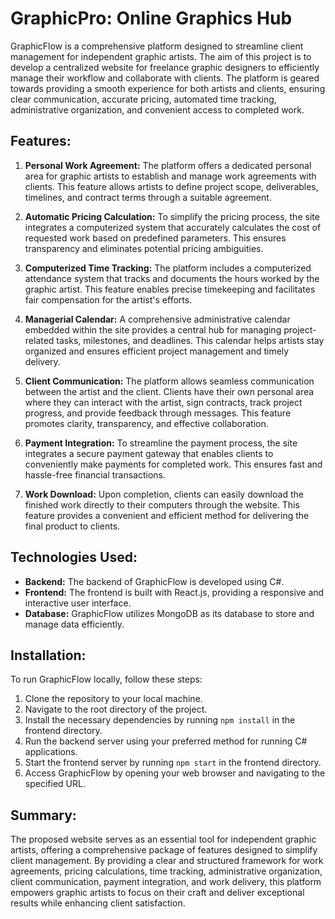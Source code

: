 # GraphicPro: Online Graphics Hub

GraphicFlow is a comprehensive platform designed to streamline client management for independent graphic artists. The aim of this project is to develop a centralized website for freelance graphic designers to efficiently manage their workflow and collaborate with clients. The platform is geared towards providing a smooth experience for both artists and clients, ensuring clear communication, accurate pricing, automated time tracking, administrative organization, and convenient access to completed work.

## Features:

1. **Personal Work Agreement:** The platform offers a dedicated personal area for graphic artists to establish and manage work agreements with clients. This feature allows artists to define project scope, deliverables, timelines, and contract terms through a suitable agreement.

2. **Automatic Pricing Calculation:** To simplify the pricing process, the site integrates a computerized system that accurately calculates the cost of requested work based on predefined parameters. This ensures transparency and eliminates potential pricing ambiguities.

3. **Computerized Time Tracking:** The platform includes a computerized attendance system that tracks and documents the hours worked by the graphic artist. This feature enables precise timekeeping and facilitates fair compensation for the artist's efforts.

4. **Managerial Calendar:** A comprehensive administrative calendar embedded within the site provides a central hub for managing project-related tasks, milestones, and deadlines. This calendar helps artists stay organized and ensures efficient project management and timely delivery.

5. **Client Communication:** The platform allows seamless communication between the artist and the client. Clients have their own personal area where they can interact with the artist, sign contracts, track project progress, and provide feedback through messages. This feature promotes clarity, transparency, and effective collaboration.

6. **Payment Integration:** To streamline the payment process, the site integrates a secure payment gateway that enables clients to conveniently make payments for completed work. This ensures fast and hassle-free financial transactions.

7. **Work Download:** Upon completion, clients can easily download the finished work directly to their computers through the website. This feature provides a convenient and efficient method for delivering the final product to clients.

## Technologies Used:

- **Backend:** The backend of GraphicFlow is developed using C#.
- **Frontend:** The frontend is built with React.js, providing a responsive and interactive user interface.
- **Database:** GraphicFlow utilizes MongoDB as its database to store and manage data efficiently.

## Installation:

To run GraphicFlow locally, follow these steps:

1. Clone the repository to your local machine.
2. Navigate to the root directory of the project.
3. Install the necessary dependencies by running `npm install` in the frontend directory.
4. Run the backend server using your preferred method for running C# applications.
5. Start the frontend server by running `npm start` in the frontend directory.
6. Access GraphicFlow by opening your web browser and navigating to the specified URL.

## Summary:

The proposed website serves as an essential tool for independent graphic artists, offering a comprehensive package of features designed to simplify client management. By providing a clear and structured framework for work agreements, pricing calculations, time tracking, administrative organization, client communication, payment integration, and work delivery, this platform empowers graphic artists to focus on their craft and deliver exceptional results while enhancing client satisfaction.

